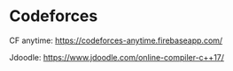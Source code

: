 # Codeforces

CF anytime: https://codeforces-anytime.firebaseapp.com/

Jdoodle: https://www.jdoodle.com/online-compiler-c++17/


